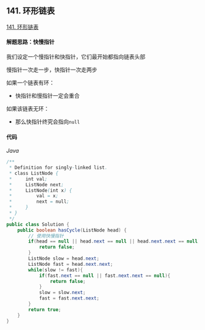 ## 141. 环形链表

[141. 环形链表](https://leetcode-cn.com/problems/linked-list-cycle/)

#### 解题思路：快慢指针

我们设定一个慢指针和快指针，它们最开始都指向链表头部

慢指针一次走一步，快指针一次走两步

如果一个链表有环：

- 快指针和慢指针一定会重合

如果该链表无环：

- 那么快指针终究会指向`null`

#### 代码

*Java*

```java
/**
 * Definition for singly-linked list.
 * class ListNode {
 *     int val;
 *     ListNode next;
 *     ListNode(int x) {
 *         val = x;
 *         next = null;
 *     }
 * }
 */
public class Solution {
    public boolean hasCycle(ListNode head) {
        // 使用快慢指针
        if(head == null || head.next == null || head.next.next == null){
            return false;
        }
        ListNode slow = head.next;
        ListNode fast = head.next.next;
        while(slow != fast){
            if(fast.next == null || fast.next.next == null){
                return false;
            }
            slow = slow.next;
            fast = fast.next.next;
        }
        return true;
    }
}
```

